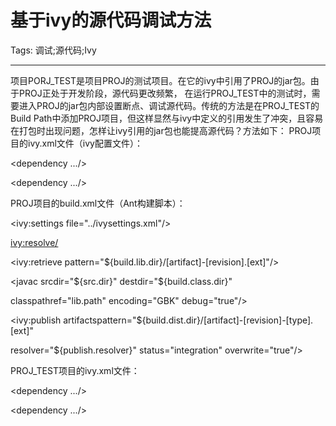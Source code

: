 # 基于ivy的源代码调试方法
Tags: 调试;源代码;Ivy

------

项目PORJ_TEST是项目PROJ的测试项目。在它的ivy中引用了PROJ的jar包。由于PROJ正处于开发阶段，源代码更改频繁， 在运行PROJ_TEST中的测试时，需要进入PROJ的jar包内部设置断点、调试源代码。传统的方法是在PROJ_TEST的Build Path中添加PROJ项目，但这样显然与ivy中定义的引用发生了冲突，且容易在打包时出现问题，怎样让ivy引用的jar包也能提高源代码？方法如下： 
PROJ项目的ivy.xml文件（ivy配置文件）：

 <ivy-module version="2.0" > 

 <info organisation="..." module="proj" revision="alpha" status="integration"/> 

 <configurations> 

 <conf name="master" visibility="public" description="contains only the artifact published by this module itself, with no transitive dependencies"/> 

 <conf name="test" visibility="public" description="used for the test project of gapi" extends="compile"/> 

 <conf name="compile" visibility="private" description="used for compile the artifact only"/> 

 <conf name="sources" visibility="public" description="contains the source artifact of this module"/> 

 </configurations> 

 <publications> 

 <artifact name="gapi" type="jar" ext="jar" conf="master"/> 

 <artifact name="gapi" type="source" ext="jar" conf="sources"/> 

 </publications> 

 <dependencies> 

 <dependency .../> 

 <dependency .../> 

 </dependencies> 

 </ivy-module> 

 

 PROJ项目的build.xml文件（Ant构建脚本）： 

 <?xml version="1.0" encoding="UTF-8"?> 

 <project name="PROJ" basedir="./" default="publish_jar" xmlns:ivy="antlib:org.apache.ivy.ant"> 

 <property name="src.dir" value="${basedir}/src" /> 

 <property name="build.dir" value="${basedir}/build" /> 

 <property name="build.class.dir" value="${build.dir}/class" /> 

 <property name="build.dist.dir" value="${build.dir}/dist" /> 

 <property name="build.javadoc.dir" value="${build.dir}/javadocs" /> 

 <property name="build.lib.dir" value="${build.dir}/lib" /> 

 <property name="vendor.name" value="LC_COM" /> 

 <property name="product.name" value="proj" /> 

 <property name="publish.resolver" value="test-repo" /> 

 <tstamp> 

 <format property="build.date" pattern="yyyyMMdd" /> 

 <format property="build.time" pattern="HH:mm:ss" /> 

 </tstamp> 

 <path id="lib.path"> 

 <fileset dir="${build.lib.dir}"> 

 <include name="**/*.jar"/> 

 </fileset> 

 </path> 

 <target name="clean"> 

 <delete dir="${build.dir}"/> 

 </target> 

 <target name="init" depends="clean"> 

 <mkdir dir="${build.dir}"/> 

 <mkdir dir="${build.class.dir}"/> 

 <mkdir dir="${build.dist.dir}"/> 

 <mkdir dir="${build.lib.dir}"/> 

 <ivy:settings file="../ivysettings.xml"/> 

 <ivy:resolve/> 

 <ivy:retrieve pattern="${build.lib.dir}/[artifact]-[revision].[ext]"/> 

 </target> 

 <target name="compile" depends="init"> 

 <javac srcdir="${src.dir}" destdir="${build.class.dir}" 

 classpathref="lib.path" encoding="GBK" debug="true"/> 

 </target> 

 <target name="create_jar" depends="compile"> 

 <jar destfile="${build.dist.dir}/${product.name}-${ivy.revision}-jar.jar" basedir="${build.class.dir}"> 

 <manifest> 

 <attribute name="Vendor" value="${vendor.name}" /> 

 <attribute name="Product-Name" value="${product.name}" /> 

 <attribute name="Version" value="${ivy.revision}" /> 

 <attribute name="Build-Date" value="${build.date}" /> 

 <attribute name="Build-Time" value="${build.time}" /> 

 </manifest> 

 </jar> 

 <jar destfile="${build.dist.dir}/${product.name}-${ivy.revision}-source.jar" basedir="${src.dir}"> 

 <manifest> 

 <attribute name="Vendor" value="${vendor.name}" /> 

 <attribute name="Product-Name" value="${product.name}" /> 

 <attribute name="Version" value="${ivy.revision}" /> 

 <attribute name="Build-Date" value="${build.date}" /> 

 <attribute name="Build-Time" value="${build.time}" /> 

 </manifest> 

 </jar> 

 </target> 

 <target name="publish_jar" depends="create_jar"> 

 <ivy:publish artifactspattern="${build.dist.dir}/[artifact]-[revision]-[type].[ext]" 

 resolver="${publish.resolver}" status="integration" overwrite="true"/> 

 <echo message="publish complete."/> 

 </target> 

 </project> 

 

PROJ_TEST项目的ivy.xml文件：

 <ivy-module version="2.0" > 

 <info organisation="..." module="proj_test" revision="alpha" status="integration" publication="20101121175043"/> 

 <configurations> 

 <conf name="master" visibility="public" description="contains only the artifact published by this module itself, with no transitive dependencies"/> 

 <conf name="compile" visibility="private" description="used for compile the artifact only"/> 

 <conf name="test" visibility="public" description="used for the test project of gapi" extends="compile"/> 

 </configurations> 

 <publications> 

 <artifact name="gapi_test" type="jar" ext="jar" conf="master"/> 

 </publications> 

 <dependencies> 

 <dependency org="..." name="proj" rev="alpha" conf="compile->master,test" changing="true"/> 

 <dependency .../> 

 <dependency .../> 

 </dependencies> 

 </ivy-module>